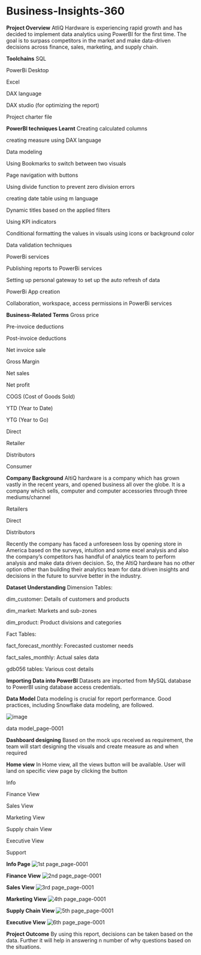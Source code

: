 # Business-Insights-360

**Project Overview**
AtliQ Hardware is experiencing rapid growth and has decided to implement data analytics using PowerBI for the first time. The goal is to surpass competitors in the market and make data-driven decisions across finance, sales, marketing, and supply chain.

**Toolchains**
SQL

PowerBi Desktop

Excel

DAX language

DAX studio (for optimizing the report)

Project charter file

**PowerBI techniques Learnt**
Creating calculated columns

creating measure using DAX language

Data modeling

Using Bookmarks to switch between two visuals

Page navigation with buttons

Using divide function to prevent zero division errors

creating date table using m language

Dynamic titles based on the applied filters

Using KPI indicators

Conditional formatting the values in visuals using icons or background color

Data validation techniques

PowerBi services

Publishing reports to PowerBi services

Setting up personal gateway to set up the auto refresh of data

PowerBi App creation

Collaboration, workspace, access permissions in PowerBi services

**Business-Related Terms**
Gross price

Pre-invoice deductions

Post-invoice deductions

Net invoice sale

Gross Margin

Net sales

Net profit

COGS (Cost of Goods Sold)

YTD (Year to Date)

YTG (Year to Go)

Direct

Retailer

Distributors

Consumer

**Company Background**
AltiQ hardware is a company which has grown vastly in the recent years, and opened business all over the globe. It is a company which sells, computer and computer accessories through three mediums/channel

Retailers

Direct

Distributors

Recently the company has faced a unforeseen loss by opening store in America based on the surveys, intuition and some excel analysis and also the company’s competitors has handful of analytics team to perform analysis and make data driven decision. So, the AltiQ hardware has no other option other than building their analytics team for data driven insights and decisions in the future to survive better in the industry.

**Dataset Understanding**
Dimension Tables:

dim_customer: Details of customers and products

dim_market: Markets and sub-zones

dim_product: Product divisions and categories

Fact Tables:

fact_forecast_monthly: Forecasted customer needs

fact_sales_monthly: Actual sales data

gdb056 tables: Various cost details

**Importing Data into PowerBI**
Datasets are imported from MySQL database to PowerBI using database access credentials.

**Data Model**
Data modeling is crucial for report performance. Good practices, including Snowflake data modeling, are followed.

![image](https://github.com/user-attachments/assets/90b7f57c-bbe7-4df0-ac60-e83decbf3e5a)


data model_page-0001

**Dashboard designing**
Based on the mock ups received as requirement, the team will start designing the visuals and create measure as and when required

**Home view**
In Home view, all the views button will be available. User will land on specific view page by clicking the button

Info

Finance View

Sales View

Marketing View

Supply chain View

Executive View

Support

**Info Page**
![1st page_page-0001](https://github.com/user-attachments/assets/c48784d1-d4cb-417a-899a-4fbc76a98ccf)


**Finance View**
![2nd page_page-0001](https://github.com/user-attachments/assets/3d7c5a70-911b-4164-89f2-640b97f11ef9)


**Sales View**
![3rd page_page-0001](https://github.com/user-attachments/assets/da5a3b39-278d-45b5-99cd-81fd00305574)


**Marketing View**
![4th page_page-0001](https://github.com/user-attachments/assets/496e78c0-aa7c-4cbd-bb7d-d6180bb49a98)


**Supply Chain View**
![5th page_page-0001](https://github.com/user-attachments/assets/9803ffa2-86b8-4066-b108-8f9e9b23ca75)



**Executive View**
![6th page_page-0001](https://github.com/user-attachments/assets/4b13c07d-9509-476e-871b-ef1e407406cf)

**Project Outcome**
By using this report, decisions can be taken based on the data. Further it will help in answering n number of why questions based on the situations.
